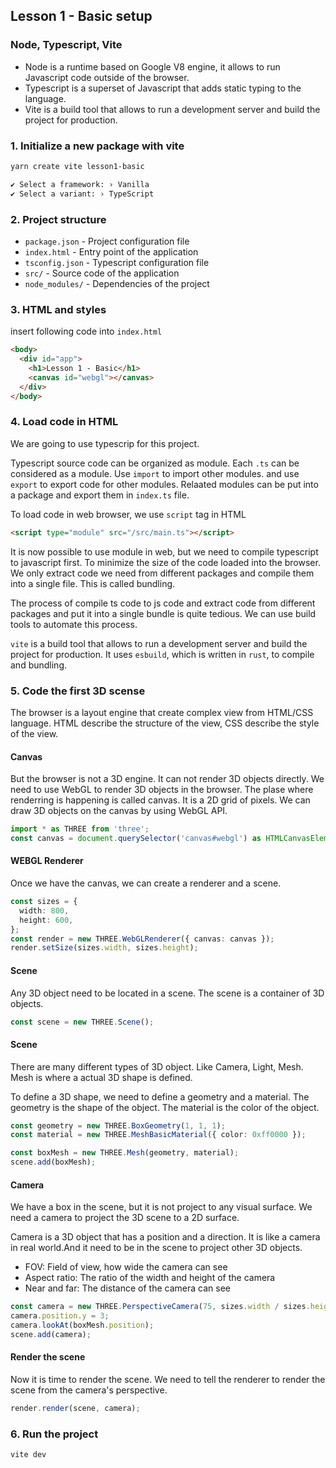 ## Lesson 1 - Basic setup

### Node, Typescript, Vite

- Node is a runtime based on Google V8 engine, it allows to run Javascript code outside of the browser.
- Typescript is a superset of Javascript that adds static typing to the language.
- Vite is a build tool that allows to run a development server and build the project for production.

### 1. Initialize a new package with vite

```bash
yarn create vite lesson1-basic

✔ Select a framework: › Vanilla
✔ Select a variant: › TypeScript
```

### 2. Project structure

- `package.json` - Project configuration file
- `index.html` - Entry point of the application
- `tsconfig.json` - Typescript configuration file
- `src/` - Source code of the application
- `node_modules/` - Dependencies of the project

### 3. HTML and styles

insert following code into `index.html`

```html
<body>
  <div id="app">
    <h1>Lesson 1 - Basic</h1>
    <canvas id="webgl"></canvas>
  </div>
</body>
```

### 4. Load code in HTML

We are going to use typescrip for this project.

Typescript source code can be organized as module. Each `.ts` can be considered as a module. Use `import` to import other modules. and use `export` to export code for other modules. Relaated modules can be put into a package and export them in `index.ts` file.

To load code in web browser, we use `script` tag in HTML

```html
<script type="module" src="/src/main.ts"></script>
```

It is now possible to use module in web, but we need to compile typescript to javascript first. To minimize the size of the code loaded into the browser. We only extract code we need from different packages and compile them into a single file. This is called bundling.

The process of compile ts code to js code and extract code from different packages and put it into a single bundle is quite tedious. We can use build tools to automate this process.

`vite` is a build tool that allows to run a development server and build the project for production. It uses `esbuild`, which is written in `rust`, to compile and bundling.

### 5. Code the first 3D scense

The browser is a layout engine that create complex view from HTML/CSS language. HTML describe the structure of the view, CSS describe the style of the view.

#### Canvas

But the browser is not a 3D engine. It can not render 3D objects directly. We need to use WebGL to render 3D objects in the browser. The plase where renderring is happening is called canvas. It is a 2D grid of pixels. We can draw 3D objects on the canvas by using WebGL API.

```typescript
import * as THREE from 'three';
const canvas = document.querySelector('canvas#webgl') as HTMLCanvasElement;
```

#### WEBGL Renderer

Once we have the canvas, we can create a renderer and a scene.

```typescript
const sizes = {
  width: 800,
  height: 600,
};
const render = new THREE.WebGLRenderer({ canvas: canvas });
render.setSize(sizes.width, sizes.height);
```

#### Scene

Any 3D object need to be located in a scene. The scene is a container of 3D objects.

```typescript
const scene = new THREE.Scene();
```

#### Scene

There are many different types of 3D object. Like Camera, Light, Mesh. Mesh is where a actual 3D shape is defined.

To define a 3D shape, we need to define a geometry and a material. The geometry is the shape of the object. The material is the color of the object.

```typescript
const geometry = new THREE.BoxGeometry(1, 1, 1);
const material = new THREE.MeshBasicMaterial({ color: 0xff0000 });

const boxMesh = new THREE.Mesh(geometry, material);
scene.add(boxMesh);
```

#### Camera

We have a box in the scene, but it is not project to any visual surface. We need a camera to project the 3D scene to a 2D surface.

Camera is a 3D object that has a position and a direction. It is like a camera in real world.And it need to be in the scene to project other 3D objects.

- FOV: Field of view, how wide the camera can see
- Aspect ratio: The ratio of the width and height of the camera
- Near and far: The distance of the camera can see

```typescript
const camera = new THREE.PerspectiveCamera(75, sizes.width / sizes.height);
camera.position.y = 3;
camera.lookAt(boxMesh.position);
scene.add(camera);
```

#### Render the scene

Now it is time to render the scene. We need to tell the renderer to render the scene from the camera's perspective.

```typescript
render.render(scene, camera);
```

### 6. Run the project

```bash
vite dev
```
